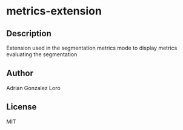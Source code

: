 # metrics-extension 
## Description 
Extension used in the segmentation metrics mode to display metrics evaluating the segmentation 
## Author 
Adrian Gonzalez Loro 
## License 
MIT